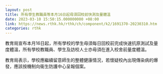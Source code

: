 ```yaml
---
layout: post
title: 所有學生教職員等本月16日起毋須回校前快測及量體溫
date: 2023-03-10 15:50:15.000000000 +08:00
link: https://news.rthk.hk/rthk/ch/component/k2/1691370-20230310.htm
categories: rthk
---
```


教育局宣布本月16日起，所有學校的學生毋須每日回校前完成快速抗原測試及量度體溫，所有學校教職員、學生及訪校人士亦毋須在進入校舍前量度體溫。
 
教育局表示，學校應繼續留意師生的整體健康情況，若懷疑校內出現傳染病的爆發，應該按機制向衞生防護中心呈報個案。
